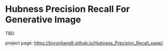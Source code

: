 # Hubness Precision Recall For Generative Image

TBD

project page: https://byronliang8.github.io/Hubness_Precision_Recall_page/
